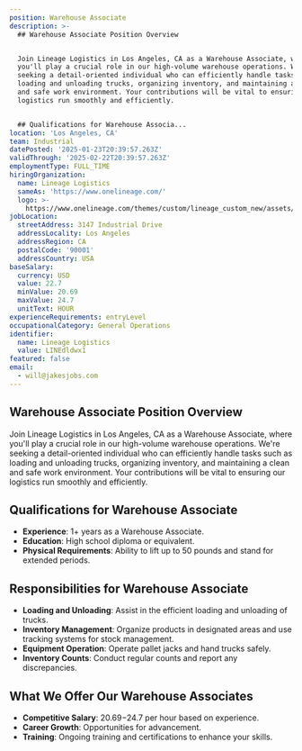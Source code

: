 ```yaml
---
position: Warehouse Associate
description: >-
  ## Warehouse Associate Position Overview


  Join Lineage Logistics in Los Angeles, CA as a Warehouse Associate, where
  you'll play a crucial role in our high-volume warehouse operations. We're
  seeking a detail-oriented individual who can efficiently handle tasks such as
  loading and unloading trucks, organizing inventory, and maintaining a clean
  and safe work environment. Your contributions will be vital to ensuring our
  logistics run smoothly and efficiently.


  ## Qualifications for Warehouse Associa...
location: 'Los Angeles, CA'
team: Industrial
datePosted: '2025-01-23T20:39:57.263Z'
validThrough: '2025-02-22T20:39:57.263Z'
employmentType: FULL_TIME
hiringOrganization:
  name: Lineage Logistics
  sameAs: 'https://www.onelineage.com/'
  logo: >-
    https://www.onelineage.com/themes/custom/lineage_custom_new/assets/lineage_logo.svg
jobLocation:
  streetAddress: 3147 Industrial Drive
  addressLocality: Los Angeles
  addressRegion: CA
  postalCode: '90001'
  addressCountry: USA
baseSalary:
  currency: USD
  value: 22.7
  minValue: 20.69
  maxValue: 24.7
  unitText: HOUR
experienceRequirements: entryLevel
occupationalCategory: General Operations
identifier:
  name: Lineage Logistics
  value: LINEdldwx1
featured: false
email:
  - will@jakesjobs.com
---
```




## Warehouse Associate Position Overview

Join Lineage Logistics in Los Angeles, CA as a Warehouse Associate, where you'll play a crucial role in our high-volume warehouse operations. We're seeking a detail-oriented individual who can efficiently handle tasks such as loading and unloading trucks, organizing inventory, and maintaining a clean and safe work environment. Your contributions will be vital to ensuring our logistics run smoothly and efficiently.

## Qualifications for Warehouse Associate

- **Experience**: 1+ years as a Warehouse Associate.
- **Education**: High school diploma or equivalent.
- **Physical Requirements**: Ability to lift up to 50 pounds and stand for extended periods.

## Responsibilities for Warehouse Associate

- **Loading and Unloading**: Assist in the efficient loading and unloading of trucks.
- **Inventory Management**: Organize products in designated areas and use tracking systems for stock management.
- **Equipment Operation**: Operate pallet jacks and hand trucks safely.
- **Inventory Counts**: Conduct regular counts and report any discrepancies.

## What We Offer Our Warehouse Associates

- **Competitive Salary**: $20.69-$24.7 per hour based on experience.
- **Career Growth**: Opportunities for advancement.
- **Training**: Ongoing training and certifications to enhance your skills.
